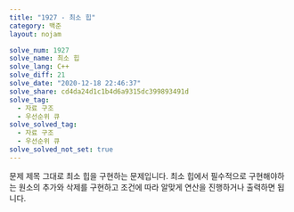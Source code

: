 ```yaml
---
title: "1927 - 최소 힙"
category: 백준
layout: nojam

solve_num: 1927
solve_name: 최소 힙
solve_lang: C++
solve_diff: 21
solve_date: "2020-12-18 22:46:37"
solve_share: cd4da24d1c1b4d6a9315dc399893491d
solve_tag:
  - 자료 구조
  - 우선순위 큐
solve_solved_tag:
  - 자료 구조
  - 우선순위 큐
solve_solved_not_set: true
---
```


문제 제목 그대로 최소 힙을 구현하는 문제입니다. 최소 힙에서 필수적으로 구현해야하는 원소의 추가와 삭제를 구현하고 조건에 따라 알맞게 연산을 진행하거나 출력하면 됩니다.
